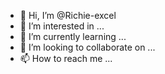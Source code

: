 - 👋 Hi, I’m @Richie-excel
- 👀 I’m interested in ...
- 🌱 I’m currently learning ...
- 💞️ I’m looking to collaborate on ...
- 📫 How to reach me ...

<!---
Richie-excel/Richie-excel is a ✨ special ✨ repository because its `README.md` (this file) appears on your GitHub profile.
You can click the Preview link to take a look at your changes.
--->
